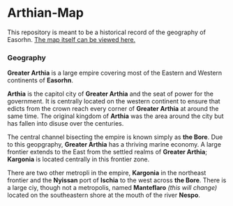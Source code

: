 # Arthian-Map
This repository is meant to be a historical record of the geography of Easorhn. [The map itself can be viewed here.](https://azgaar.github.io/Fantasy-Map-Generator/?maplink=https%3A%2F%2Fraw.githubusercontent.com%2FOhMyTallest-Productions%2FArthian-Map%2Fmaster%2FArthia-main.map&x=1750&y=950&scale=0.9)

### Geography
**Greater Arthia** is a large empire covering most of the Eastern and Western continents of **Easorhn**. 

**Arthia** is the capitol city of **Greater Arthia** and the seat of power for the government. It is centrally located on the western continent to ensure that edicts from the crown reach every corner of **Greater Arthia** at around the same time. The original kingdom of **Arthia** was the area around the city but has fallen into disuse over the centuries. 

The central channel bisecting the empire is known simply as **the Bore**. Due to this geopgraphy, **Greater Arthia** has a thriving marine economy.
A large frontier extends to the East from the settled realms of **Greater Arthia**; **Kargonia** is located centrally in this frontier zone.

There are two other metropli in the empire, **Kargonia** in the northeast frontier and the **Nyissan** port of **Ischia** to the west across **the Bore**. There is a large ciy, though not a metropolis, named **Manteflaro** *(this will change)* located on the southeastern shore at the mouth of the river **Nespo**.

